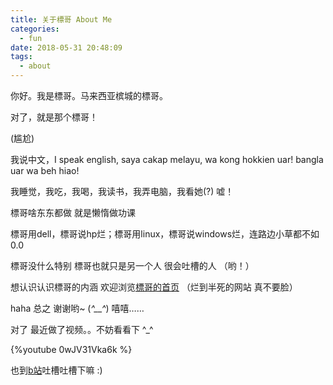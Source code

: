 ```yaml
---
title: 关于標哥 About Me
categories:
  - fun
date: 2018-05-31 20:48:09
tags:
  - about
---
```

你好。我是標哥。马来西亚槟城的標哥。

对了，就是那个標哥！

(尴尬)

我说中文，I speak english, saya cakap melayu, wa kong hokkien uar! bangla uar wa beh hiao!

我睡觉，我吃，我喝，我读书，我弄电脑，我看她(?) 嘘！

標哥啥东东都做 就是懒惰做功课

標哥用dell，標哥说hp烂；標哥用linux，標哥说windows烂，连路边小草都不如 0.0

標哥没什么特别 標哥也就只是另一个人 很会吐槽的人 （哟！）

想认识认识標哥的内涵 欢迎浏览[標哥的首页](//leewp14.github.io) （烂到半死的网站 真不要脸）

haha 总之 谢谢哟~ (*^__^*) 嘻嘻……

对了 最近做了视频。。不妨看看下 ^_^

{%youtube 0wJV31Vka6k %}

也到[b站](https://www.youtube.com/redirect?q=https%3A%2F%2Fwww.bilibili.com%2Fvideo%2Fav24122172&redir_token=i6qTFAWRi1CWVY3xYGURf9xHZ658MTUyNzg1NzE2OEAxNTI3NzcwNzY4&v=0wJV31Vka6k&event=video_description)吐槽吐槽下嘛 :)